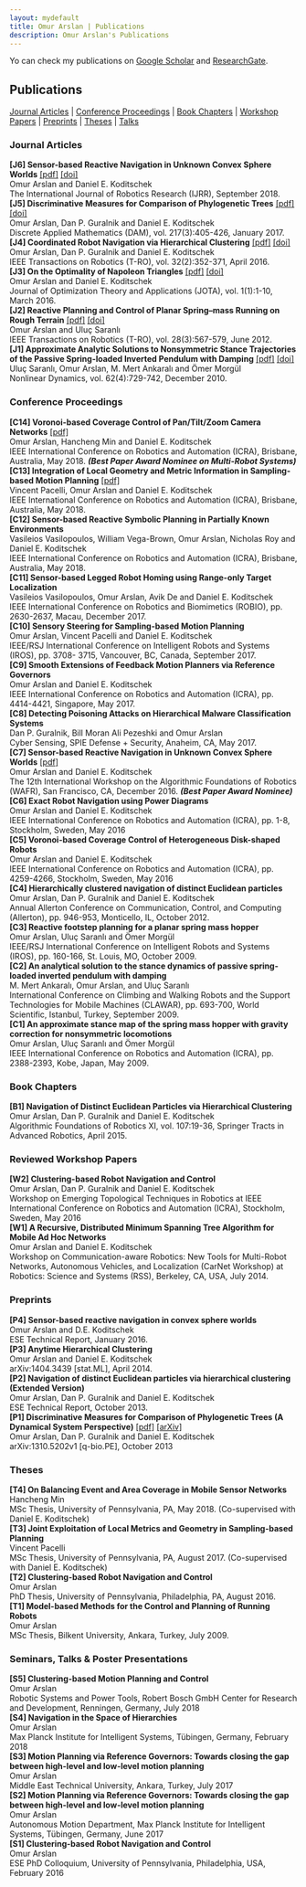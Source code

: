 ```yaml
---
layout: mydefault
title: Omur Arslan | Publications
description: Omur Arslan's Publications
---
```


Yo can check my publications on [Google Scholar](https://scholar.google.de/citations?user=6W1pEn0AAAAJ&hl=en) and [ResearchGate](https://www.researchgate.net/profile/Omur_Arslan).

## Publications
[Journal Articles](#journal-articles) | [Conference Proceedings](#conference-proceedings) | [Book Chapters](#book-chapters) | [Workshop Papers](#reviewed-workshop-papers) | [Preprints](#preprints) | [Theses](/publications#theses) | [Talks](#seminars-talks--poster-presentations)

### Journal Articles

**[J6] Sensor-based Reactive Navigation in Unknown Convex Sphere Worlds**  [[pdf]](/assets/publications/arslan_koditschek_IJRR2018.pdf) [[doi]](https://doi.org/10.1177/0278364918796267)<br/> 
Omur Arslan and Daniel E. Koditschek <br/>
The International Journal of Robotics Research (IJRR), September 2018. <br/>
**[J5] Discriminative Measures for Comparison of Phylogenetic Trees** [[pdf]](/assets/publications/arslan_guralnik_koditschek_DAM2017.pdf) [[doi]](https://doi.org/10.1016/j.dam.2016.10.003) <br/>
Omur Arslan, Dan P. Guralnik and Daniel E. Koditschek <br/>
Discrete Applied Mathematics (DAM), vol. 217(3):405-426, January 2017. <br/>
**[J4] Coordinated Robot Navigation via Hierarchical Clustering** [[pdf]](/assets/publications/arslan_guralnik_koditschek_TRO2016.pdf) [[doi]](http://dx.doi.org/10.1109/TRO.2016.2524018)<br/>
Omur Arslan, Dan P. Guralnik and Daniel E. Koditschek <br/>
IEEE Transactions on Robotics (T-RO), vol. 32(2):352-371, April 2016. <br/>
**[J3] On the Optimality of Napoleon Triangles** [[pdf]](/assets/publications/arslan_koditschek_JOTA2016.pdf) [[doi]](http://dx.doi.org/10.1007/s10957-016-0911-4) <br/>
Omur Arslan and Daniel E. Koditschek <br/>
Journal of Optimization Theory and Applications (JOTA), vol. 1(1):1-10, March 2016. <br/> 
**[J2] Reactive Planning and Control of Planar Spring–mass Running on Rough Terrain** [[pdf]](/assets/publications/arslan_saranli_TRO2012.pdf) [[doi]](https://doi.org/10.1109/TRO.2011.2178134) <br/>
Omur Arslan and Uluç Saranlı <br/>
IEEE Transactions on Robotics (T-RO), vol. 28(3):567-579, June 2012. <br/>
**[J1] Approximate Analytic Solutions to Nonsymmetric Stance Trajectories of the Passive Spring-loaded Inverted Pendulum with Damping**  [[pdf]](saranli_arslan_ankarali_morgul_ND2010.pdf) [[doi]](http://dx.doi.org/10.1007/s11071-010-9757-8)<br/>
Uluç Saranlı, Omur Arslan, M. Mert Ankaralı and Ömer Morgül <br/> 
Nonlinear Dynamics, vol. 62(4):729-742, December 2010. 

### Conference Proceedings

**[C14] Voronoi-based Coverage Control of Pan/Tilt/Zoom Camera Networks** [[pdf]](/assets/publications/arslan_min_koditschek_ICRA2018.pdf)<br/> 
Omur Arslan, Hancheng Min and Daniel E. Koditschek </br>
IEEE International Conference on Robotics and Automation (ICRA), Brisbane, Australia, May 2018. **_(Best Paper Award Nominee on Multi-Robot Systems)_** <br/>
**[C13] Integration of Local Geometry and Metric Information in Sampling-based Motion Planning** [[pdf]](/assets/publications/pacelli_arslan_koditschek_ICRA2018.pdf)<br/>
Vincent Pacelli, Omur Arslan and Daniel E. Koditschek <br/>
IEEE International Conference on Robotics and Automation (ICRA), Brisbane, Australia, May 2018. <br/>
**[C12] Sensor-based Reactive Symbolic Planning in Partially Known Environments** <br/>
Vasileios Vasilopoulos, William Vega-Brown, Omur Arslan, Nicholas Roy and Daniel E. Koditschek <br/>
IEEE International Conference on Robotics and Automation (ICRA), Brisbane, Australia, May 2018. <br/>
**[C11] Sensor-based Legged Robot Homing using Range-only Target Localization** <br/>
Vasileios Vasilopoulos, Omur Arslan, Avik De and Daniel E. Koditschek <br/>
IEEE International Conference on Robotics and Biomimetics (ROBIO), pp. 2630-2637, Macau, December 2017. <br/>
**[C10] Sensory Steering for Sampling-based Motion Planning** <br/>
Omur Arslan, Vincent Pacelli and Daniel E. Koditschek <br/>
IEEE/RSJ International Conference on Intelligent Robots and Systems (IROS), pp. 3708- 3715, Vancouver, BC, Canada, September 2017. <br/>
**[C9] Smooth Extensions of Feedback Motion Planners via Reference Governors** <br/>
Omur Arslan and Daniel E. Koditschek <br/>
IEEE International Conference on Robotics and Automation (ICRA), pp. 4414-4421, Singapore, May 2017. <br/>
**[C8] Detecting Poisoning Attacks on Hierarchical Malware Classification Systems** <br/>
Dan P. Guralnik, Bill Moran Ali Pezeshki and Omur Arslan <br/>
Cyber Sensing, SPIE Defense + Security, Anaheim, CA, May 2017. <br/>
**[C7] Sensor-based Reactive Navigation in Unknown Convex Sphere Worlds** [[pdf]](/assets/publications/arslan_koditschek_WAFR2018.pdf)<br/> 
Omur Arslan and Daniel E. Koditschek <br/>
The 12th International Workshop on the Algorithmic Foundations of Robotics (WAFR), San Francisco, CA, December 2016. **_(Best Paper Award Nominee)_**<br/>
**[C6] Exact Robot Navigation using Power Diagrams**<br/>
Omur Arslan and Daniel E. Koditschek <br/>
IEEE International Conference on Robotics and Automation (ICRA), pp. 1-8, Stockholm, Sweden, May 2016 <br/>
**[C5] Voronoi-based Coverage Control of Heterogeneous Disk-shaped Robots** <br/> 
Omur Arslan and Daniel E. Koditschek <br/>
IEEE International Conference on Robotics and Automation (ICRA), pp. 4259-4266, Stockholm, Sweden, May 2016 <br/>
**[C4] Hierarchically clustered navigation of distinct Euclidean particles** <br/> 
Omur Arslan, Dan P. Guralnik and Daniel E. Koditschek <br/>
Annual Allerton Conference on Communication, Control, and Computing (Allerton), pp. 946-953, Monticello, IL, October 2012. <br/>
**[C3] Reactive footstep planning for a planar spring mass hopper** <br/>
Omur Arslan, Uluç Saranlı and Ömer Morgül<br/>
IEEE/RSJ International Conference on Intelligent Robots and Systems (IROS), pp. 160-166, St. Louis, MO, October 2009. <br/>
**[C2] An analytical solution to the stance dynamics of passive spring-loaded inverted pendulum with damping** <br/>
M. Mert Ankaralı, Omur Arslan, and Uluç Saranlı <br/>
International Conference on Climbing and Walking Robots and the Support Technologies for Mobile Machines (CLAWAR), pp. 693-700, World Scientific, Istanbul, Turkey, September 2009. <br/>
**[C1] An approximate stance map of the spring mass hopper with gravity correction for nonsymmetric locomotions**<br/>
Omur Arslan, Uluç Saranlı and Ömer Morgül <br/>
IEEE International Conference on Robotics and Automation (ICRA), pp. 2388-2393, Kobe, Japan, May 2009.

### Book Chapters

**[B1] Navigation of Distinct Euclidean Particles via Hierarchical Clustering** <br/>
Omur Arslan, Dan P. Guralnik and Daniel E. Koditschek <br/>
Algorithmic Foundations of Robotics XI, vol. 107:19-36, Springer Tracts in Advanced Robotics, April 2015. 

### Reviewed Workshop Papers

**[W2] Clustering-based Robot Navigation and Control** <br/>
Omur Arslan, Dan P. Guralnik and Daniel E. Koditschek <br/>
Workshop on Emerging Topological Techniques in Robotics at IEEE International Conference on Robotics and Automation (ICRA), Stockholm, Sweden, May 2016 <br/>
**[W1] A Recursive, Distributed Minimum Spanning Tree Algorithm for Mobile Ad Hoc Networks** <br/>
Omur Arslan and Daniel E. Koditschek <br/>
Workshop on Communication-aware Robotics: New Tools for Multi-Robot Networks, Autonomous Vehicles, and Localization (CarNet Workshop) at Robotics: Science and Systems (RSS), Berkeley, CA, USA, July 2014.

### Preprints 

**[P4] Sensor-based reactive navigation in convex sphere worlds** <br/>
Omur Arslan and D.E. Koditschek <br/>
ESE Technical Report, January 2016. <br/>
**[P3] Anytime Hierarchical Clustering** <br/>
Omur Arslan and Daniel E. Koditschek <br/>
arXiv:1404.3439 [stat.ML], April 2014. <br/>
**[P2] Navigation of distinct Euclidean particles via hierarchical clustering (Extended Version)** <br/>
Omur Arslan, Dan P. Guralnik and Daniel E. Koditschek <br/>
ESE Technical Report, October 2013.<br/>
**[P1] Discriminative Measures for Comparison of Phylogenetic Trees (A Dynamical System Perspective)** [[pdf]](/assets/publications/arslan_guralnik_koditschek_arXiv2013.pdf) [[arXiv]](https://arxiv.org/abs/1310.5202v1)<br/>
Omur Arslan, Dan P. Guralnik and Daniel E. Koditschek <br/>
 arXiv:1310.5202v1 [q-bio.PE], October 2013

### Theses

**[T4] On Balancing Event and Area Coverage in Mobile Sensor Networks** <br/>
Hancheng Min <br/>
MSc Thesis, University of Pennsylvania, PA, May 2018. (Co-supervised with Daniel E. Koditschek) <br/>
**[T3] Joint Exploitation of Local Metrics and Geometry in Sampling-based Planning** <br/>
Vincent Pacelli <br/>
MSc Thesis, University of Pennsylvania, PA, August 2017. (Co-supervised with Daniel E. Koditschek) <br/>
**[T2] Clustering-based Robot Navigation and Control**<br/> 
Omur Arslan <br/>
PhD Thesis, University of Pennsylvania, Philadelphia, PA, August 2016. <br/>
**[T1] Model-based Methods for the Control and Planning of Running Robots**<br/>
Omur Arslan <br/>
MSc Thesis, Bilkent University, Ankara, Turkey, July 2009.

### Seminars, Talks & Poster Presentations

**[S5] Clustering-based Motion Planning and Control** <br/>
Omur Arslan <br/>
Robotic Systems and Power Tools, Robert Bosch GmbH Center for Research and Development, Renningen, Germany, July 2018 <br/>
**[S4] Navigation in the Space of Hierarchies** <br/>
Omur Arslan <br/>
Max Planck Institute for Intelligent Systems, Tübingen, Germany, February 2018 <br/>
**[S3] Motion Planning via Reference Governors: Towards closing the gap between high-level and low-level motion planning** <br/>
Omur Arslan <br/>
Middle East Technical University, Ankara, Turkey, July 2017 <br/>
**[S2] Motion Planning via Reference Governors: Towards closing the gap between high-level and low-level motion planning**<br/> 
Omur Arslan <br/>
Autonomous Motion Department, Max Planck Institute for Intelligent Systems, Tübingen, Germany, June 2017 <br/>
**[S1] Clustering-based Robot Navigation and Control** <br/> 
Omur Arslan <br/>
ESE PhD Colloquium, University of Pennsylvania, Philadelphia, USA, February 2016


